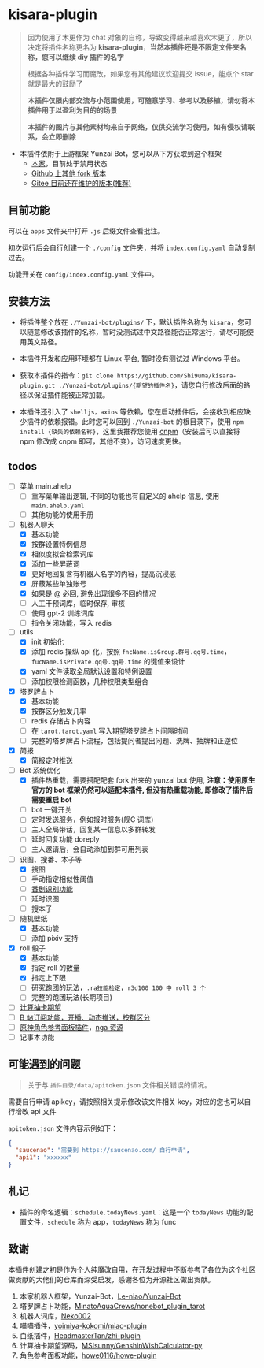 # kisara-plugin

> 因为使用了木更作为 chat 对象的自称，导致变得越来越喜欢木更了，所以决定将插件名称更名为 **kisara-plugin**，**当然本插件还是不限定文件夹名称，您可以继续 diy 插件的名字**
>
> 根据各种插件学习而魔改，如果您有其他建议欢迎提交 issue，能点个 star 就是最大的鼓励了
>
> **本插件仅限内部交流与小范围使用，可随意学习、参考以及移植，请勿将本插件用于以盈利为目的的场景**
>
> **本插件的图片与其他素材均来自于网络，仅供交流学习使用，如有侵权请联系，会立即删除**

- 本插件依附于上游框架 Yunzai Bot，您可以从下方获取到这个框架
    - [本家](https://github.com/Le-niao/Yunzai-Bot)，目前处于禁用状态
    - [Github 上其他 fork 版本](https://github.com/Yummy-cookie/Yunzai-Bot.git)
    - [Gitee 目前还在维护的版本(推荐)](https://gitee.com/yoimiya-kokomi/Yunzai-Bot.git)


## 目前功能

可以在 `apps` 文件夹中打开 `.js` 后缀文件查看批注。

初次运行后会自行创建一个 `./config` 文件夹，并将 `index.config.yaml` 自动复制过去。

功能开关在 `config/index.config.yaml` 文件中。

## 安装方法

-   将插件整个放在 `./Yunzai-bot/plugins/` 下，默认插件名称为 `kisara`，您可以随意修改该插件的名称，暂时没测试过中文路径能否正常运行，请尽可能使用英文路径。

-   本插件开发和应用环境都在 Linux 平台, 暂时没有测试过 Windows 平台。

-   获取本插件的指令：`git clone https://github.com/Shi9uma/kisara-plugin.git ./Yunzai-bot/plugins/{期望的插件名}`，请您自行修改后面的路径以保证插件能被正常加载。

-   本插件还引入了 `shelljs，axios` 等依赖，您在启动插件后，会接收到相应缺少插件的依赖报错。此时您可以回到 `./Yunzai-bot` 的根目录下，使用 `npm install {缺失的依赖名称}`，这里我推荐您使用 [cnpm](https://zhuanlan.zhihu.com/p/120159632)（安装后可以直接将 npm 修改成 cnpm 即可，其他不变），访问速度更快。

## todos

- [ ] 菜单 main.ahelp
  - [ ] 重写菜单输出逻辑, 不同的功能也有自定义的 ahelp 信息, 使用 `main.ahelp.yaml`
  - [ ] 其他功能的使用手册
- [ ] 机器人聊天
  - [x] 基本功能
  - [x] 按群设置特例信息
  - [x] 相似度拟合检索词库
  - [x] 添加一些屏蔽词
  - [x] 更好地回复含有机器人名字的内容，提高沉浸感
  - [x] 屏蔽某些单独账号
  - [x] 如果是 @ 必回, 避免出现很多不回的情况
  - [ ] 人工干预词库，临时保存, 审核
  - [ ] 使用 gpt-2 训练词库
  - [ ] 指令关闭功能，写入 redis
- [ ] utils
  - [x] init 初始化
  - [x] 添加 redis 操纵 api 化，按照 `fncName.isGroup.群号.qq号.time`，`fucName.isPrivate.qq号.qq号.time` 的键值来设计
  - [x] yaml 文件读取全局默认设置和特例设置
  - [ ] 添加权限检测函数，几种权限类型组合
- [x] 塔罗牌占卜
  - [x] 基本功能
  - [x] 按群区分触发几率
  - [ ] redis 存储占卜内容
  - [ ] 在 `tarot.tarot.yaml` 写入期望塔罗牌占卜间隔时间
  - [ ] 完整的塔罗牌占卜流程，包括提问者提出问题、洗牌、抽牌和正逆位
- [x] 简报
  - [x] 简报定时推送
- [ ] Bot 系统优化
  - [x] 插件热重载，需要搭配配套 fork 出来的 yunzai bot 使用, **注意：使用原生官方的 bot 框架仍然可以适配本插件, 但没有热重载功能, 即修改了插件后需要重启 bot**
  - [ ] bot 一键开关
  - [ ] 定时发送服务，例如报时服务(舰C 词库)
  - [ ] 主人全局带话，回复某一信息以多群转发
  - [ ] 延时回复功能 doreply
  - [ ] 主人邀请后，会自动添加到群可用列表
- [ ] 识图、搜番、本子等
  - [x] 搜图
  - [ ] 手动指定相似性阈值
  - [ ] [番剧识别功能](https://github.com/yeyang52/yenai-plugin/blob/master/apps/picSearch.js)
  - [ ] 延时识图
  - [ ] ~~搜本子~~
- [ ] 随机壁纸
  - [x] 基本功能
  - [ ] 添加 pixiv 支持
- [x] roll 骰子
  - [x] 基本功能
  - [x] 指定 roll 的数量
  - [x] 指定上下限
  - [ ] 研究跑团的玩法，`.ra技能检定`，`r3d100 100 中 roll 3 个`
  - [ ] 完整的跑团玩法(长期项目)
- [ ] [计算抽卡期望](https://github.com/MSIsunny/GenshinWishCalculator-py/blob/main/WishSupport.py)
- [ ] [B 站订阅功能，开播、动态推送，按群区分](https://github.com/HeadmasterTan/zhi-plugin.git)
- [ ] [原神角色参考面板插件](https://github.com/howe0116/howe-plugin)，[nga 资源](https://bbs.nga.cn/read.php?tid=25843014&rand=967)
- [ ] 记事本功能

## 可能遇到的问题

>   关于与 `插件目录/data/apitoken.json` 文件相关错误的情况。

需要自行申请 apikey，请按照相关提示修改该文件相关 key，对应的您也可以自行增改 api 文件

`apitoken.json` 文件内容示例如下：
```json
{
  "saucenao": "需要到 https://saucenao.com/ 自行申请",
  "api1": "xxxxxx"
}
```

## 札记

-   插件的命名逻辑：`schedule.todayNews.yaml`：这是一个 `todayNews` 功能的配置文件，`schedule` 称为 app，`todayNews` 称为 func

## 致谢

本插件创建之初是作为个人纯魔改自用，在开发过程中不断参考了各位为这个社区做贡献的大佬们的仓库而深受启发，感谢各位为开源社区做出贡献。

1.   本家机器人框架，Yunzai-Bot，[Le-niao/Yunzai-Bot](https://github.com/Le-niao/Yunzai-Bot.git)
2.   塔罗牌占卜功能，[MinatoAquaCrews/nonebot_plugin_tarot](https://github.com/MinatoAquaCrews/nonebot_plugin_tarot.git)
3.   机器人词库，[Neko002](https://mirai.mamoe.net/topic/1829/强大的二次元聊天机器人词库2w-词条-不定期更新)
4.   喵喵插件，[yoimiya-kokomi/miao-plugin](https://github.com/yoimiya-kokomi/miao-plugin.git)
5.   白纸插件，[HeadmasterTan/zhi-plugin](https://github.com/HeadmasterTan/zhi-plugin.git)
7.   计算抽卡期望源码，[MSIsunny/GenshinWishCalculator-py](https://github.com/MSIsunny/GenshinWishCalculator-py.git)
8.   角色参考面板功能，[howe0116/howe-plugin](https://github.com/howe0116/howe-plugin.git)